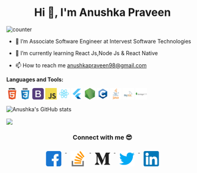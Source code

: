 
<h1 align="center">Hi 👋, I'm Anushka Praveen</h1>




![counter](https://en9zihyhtv85u02.m.pipedream.net)



- 🔭 I’m Associate Software Engineer at Intervest Software Technologies

- 🌱 I’m currently learning React Js,Node Js & React Native

- 📫 How to reach me anushkapraveen98@gmail.com

**Languages and Tools:**  

<code><img height="30" src="https://raw.githubusercontent.com/github/explore/80688e429a7d4ef2fca1e82350fe8e3517d3494d/topics/html/html.png"></code>
<code><img height="30" src="https://raw.githubusercontent.com/github/explore/80688e429a7d4ef2fca1e82350fe8e3517d3494d/topics/css/css.png"></code>
<code><img height="30" src="https://raw.githubusercontent.com/github/explore/80688e429a7d4ef2fca1e82350fe8e3517d3494d/topics/bootstrap/bootstrap.png"></code>
<code><img height="30" src="https://raw.githubusercontent.com/github/explore/80688e429a7d4ef2fca1e82350fe8e3517d3494d/topics/javascript/javascript.png"></code>
<code><img height="30" src="https://raw.githubusercontent.com/github/explore/80688e429a7d4ef2fca1e82350fe8e3517d3494d/topics/react/react.png"></code>
<code><img height="30" src="https://raw.githubusercontent.com/github/explore/80688e429a7d4ef2fca1e82350fe8e3517d3494d/topics/flutter/flutter.png"></code>
<code><img height="30" src="https://raw.githubusercontent.com/github/explore/80688e429a7d4ef2fca1e82350fe8e3517d3494d/topics/nodejs/nodejs.png"></code>
<code><img height="30" src="https://raw.githubusercontent.com/github/explore/80688e429a7d4ef2fca1e82350fe8e3517d3494d/topics/c/c.png"></code>
<code><img height="30" src="https://raw.githubusercontent.com/github/explore/80688e429a7d4ef2fca1e82350fe8e3517d3494d/topics/java/java.png"></code>
<code><img height="30" src="https://raw.githubusercontent.com/github/explore/80688e429a7d4ef2fca1e82350fe8e3517d3494d/topics/mysql/mysql.png"></code>
<code><img height="30" src="https://raw.githubusercontent.com/github/explore/80688e429a7d4ef2fca1e82350fe8e3517d3494d/topics/mongodb/mongodb.png"></code>




 ![Anushka's GitHub stats](https://github-readme-stats.vercel.app/api?username=AnushkaPraveen&theme=react&show_icons=true) 

<a href="https://github.com/anuraghazra/convoychat">
  <img align="center" src="https://github-readme-stats.vercel.app/api/top-langs/?username=AnushkaPraveen&theme=react&show_icons=true" />
</a>
 

<h3 align="center">Connect with me 😎</h3>
<p align="center">
 <a href="https://www.facebook.com/anushkapraveenjayaweera" target="_blank" rel="noopener noreferrer"> 
<img src="./facebook.png" alt="facebook" height="40" style="vertical-align:top; margin:10px">
</a>
 <a href="https://stackoverflow.com/users/12382875/anushka-praveen"> 
<img src="./stack-overflow.png" alt="stack-overflow" height="40" style="vertical-align:top; margin:10px">
</a>
<a href="https://medium.com/@anushkapraveen"> 
<img src="./medium.png" alt="medium" height="40" style="vertical-align:top; margin:10px">
</a>
<a href="https://twitter.com/Anushka_Praveen"> 
 <img src="./twitter.png" alt="twitter" height="40" style="vertical-align:top; margin:10px">
 </a>
 <a href="https://www.linkedin.com/in/anushka-praveen/"> 
 <img src="./linkedin.png" alt="linkedin" height="40" style="vertical-align:top; margin:10px">
 </a>
</p>


 


<!--[![Top Langs](https://github-readme-stats.vercel.app/api/top-langs/?username=AnushkaPraveen&layout=compact)](https://github.com/AnushkaPraveen/github-readme-stats)-->


<!--![Top Langs](https://github-readme-stats.vercel.app/api/top-langs/?username=AnushkaPraveen&theme=tokyonight)-->
